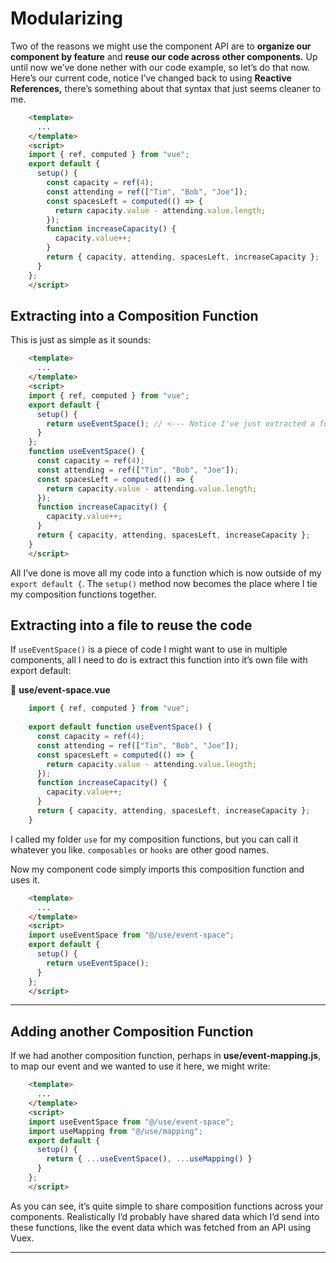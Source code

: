 # Modularizing

Two of the reasons we might use the component API are to **organize our component by feature** and **reuse our code across other components.**  Up until now we’ve done nether with our code example, so let’s do that now.  Here’s our current code, notice I’ve changed back to using **Reactive References,** there’s something about that syntax that just seems cleaner to me.

```html
    <template>
      ...
    </template>
    <script>
    import { ref, computed } from "vue";
    export default {
      setup() {
        const capacity = ref(4);
        const attending = ref(["Tim", "Bob", "Joe"]);
        const spacesLeft = computed(() => {
          return capacity.value - attending.value.length;
        });
        function increaseCapacity() {
          capacity.value++;
        }
        return { capacity, attending, spacesLeft, increaseCapacity };
      }
    };
    </script>
```

## Extracting into a Composition Function

This is just as simple as it sounds:

```html
    <template>
      ...
    </template>
    <script>
    import { ref, computed } from "vue";
    export default {
      setup() {
        return useEventSpace(); // <--- Notice I've just extracted a function
      }
    };
    function useEventSpace() {
      const capacity = ref(4);
      const attending = ref(["Tim", "Bob", "Joe"]);
      const spacesLeft = computed(() => {
        return capacity.value - attending.value.length;
      });
      function increaseCapacity() {
        capacity.value++;
      }
      return { capacity, attending, spacesLeft, increaseCapacity };
    }
    </script>
```

All I’ve done is move all my code into a function which is now outside of my `export default {`. The `setup()` method now becomes the place where I tie my composition functions together.

## Extracting into a file to reuse the code

If `useEventSpace()` is a piece of code I might want to  use in multiple components, all I need to do is extract this function  into it’s own file with export default:

📃 **use/event-space.vue**

```javascript
    import { ref, computed } from "vue";
    
    export default function useEventSpace() {
      const capacity = ref(4);
      const attending = ref(["Tim", "Bob", "Joe"]);
      const spacesLeft = computed(() => {
        return capacity.value - attending.value.length;
      });
      function increaseCapacity() {
        capacity.value++;
      }
      return { capacity, attending, spacesLeft, increaseCapacity };
    }
```

I called my folder `use` for my composition functions, but you can call it whatever you like. `composables` or `hooks` are other good names.

Now my component code simply imports this composition function and uses it.

```html
    <template>
      ...
    </template>
    <script>
    import useEventSpace from "@/use/event-space";
    export default {
      setup() {
        return useEventSpace();
      }
    };
    </script>
```

------

## Adding another Composition Function

If we had another composition function, perhaps in **use/event-mapping.js**, to map our event and we wanted to use it here, we might write:

```html
    <template>
      ...
    </template>
    <script>
    import useEventSpace from "@/use/event-space";
    import useMapping from "@/use/mapping";
    export default {
      setup() {
        return { ...useEventSpace(), ...useMapping() }
      }
    };
    </script>
```

As you can see, it’s quite simple to share composition functions  across your components.  Realistically I’d probably have shared data  which I’d send into these functions, like the event data which was  fetched from an API using Vuex.

---

